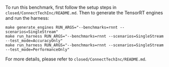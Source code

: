 To run this benchmark, first follow the setup steps in `closed/ConnectTechInc/README.md`. Then to generate the TensorRT engines and run the harness:

```
make generate_engines RUN_ARGS="--benchmarks=rnnt --scenarios=SingleStream"
make run_harness RUN_ARGS="--benchmarks=rnnt --scenarios=SingleStream --test_mode=AccuracyOnly"
make run_harness RUN_ARGS="--benchmarks=rnnt --scenarios=SingleStream --test_mode=PerformanceOnly"
```

For more details, please refer to `closed/ConnectTechInc/README.md`.